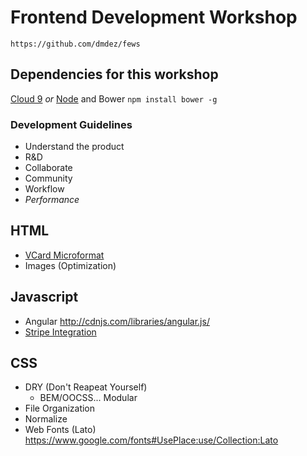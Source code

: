 # Frontend Development Workshop

`https://github.com/dmdez/fews`

## Dependencies for this workshop
[Cloud 9](c9.io) _or_ [Node](https://nodejs.org/) and Bower `npm install bower -g`

### Development Guidelines

* Understand the product
* R&D
* Collaborate
* Community
* Workflow
* *Performance*

## HTML

* [VCard Microformat](http://microformats.org/wiki/hcard)
* Images (Optimization)

## Javascript

* Angular http://cdnjs.com/libraries/angular.js/
* [Stripe Integration](https://stripe.com/docs/checkout#integration-custom)

## CSS

* DRY (Don't Reapeat Yourself)
    * BEM/OOCSS... Modular
* File Organization
* Normalize
* Web Fonts (Lato) https://www.google.com/fonts#UsePlace:use/Collection:Lato

